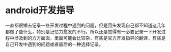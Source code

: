 # android开发指导

一直都很懒去记录一些开发过程中遇到的问题，但是回头发现自己都不知道这几年都做了些什么，特别是记忆力愈发的不行。所以还是觉得有一必要记录一下开发过程中涉及到的方方面面，里面可能会比较杂，有些是官方开发指导的翻译，有些是自己开发中遇到的问题或者最后的一种选择记录。

